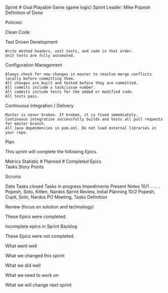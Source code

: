 Sprint #
Goal Playable Game (game logic)
Sprint Leader: Mike Popesh
Definition of Done

  

Policies:

Clean Code


Test Driven Development

    Write method headers, unit tests, and code in that order.
    Unit tests are fully automated.
   
Configuration Management

    Always check for new changes in master to resolve merge conflicts locally before committing them.
    All changes are built and tested before they are committed.
    All commits include a task/issue number.
    All commits include tests for the added or modified code.
    All tests pass.

Continuous Integration / Delivery

    Master is never broken. If broken, it is fixed immediately.
    Continuous integration successfully builds and tests all pull requests for master branch.
    All Java dependencies in pom.xml. Do not load external libraries in your repo.

Plan

This sprint will complete the following Epics.



Metrics
Statistic 	# Planned 	# Completed
Epics 	    
Tasks 
Story Points


Scrums

Date 	Tasks closed 	Tasks in progress 	Impediments   Present                               Notes
10/1    ..          ..                  ..            Popesh, Soto, Kitten, Nardos          Sprint Review, Initial Planning
10/2                                                  Popesh, Cupit, Soto, Nardos           PO Meeting, Tasks Definition

Review (focus on solution and technology)


These Epics were completed.


Incomplete epics in Sprint Backlog

These Epics were not completed.

What went well

What we changed this sprint

What we did well

What we need to work on

What we will change next sprint
